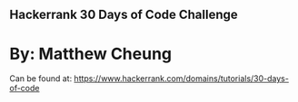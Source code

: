 ## Hackerrank 30 Days of Code Challenge
# By: Matthew Cheung

Can be found at: https://www.hackerrank.com/domains/tutorials/30-days-of-code